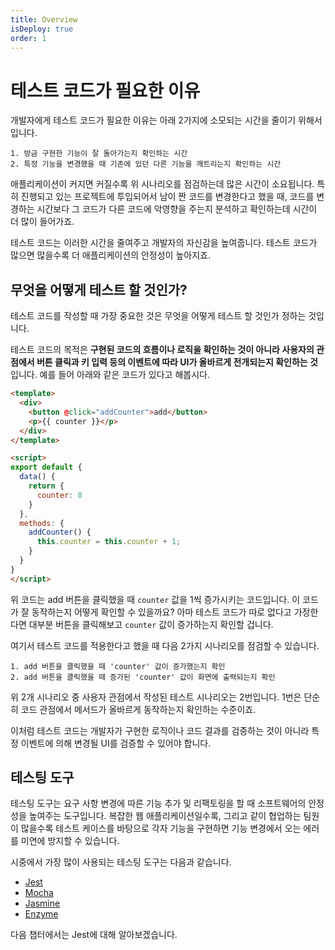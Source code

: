 ```yaml
---
title: Overview
isDeploy: true
order: 1
---
```


# 테스트 코드가 필요한 이유

개발자에게 테스트 코드가 필요한 이유는 아래 2가지에 소모되는 시간을 줄이기 위해서입니다.

    1. 방금 구현한 기능이 잘 돌아가는지 확인하는 시간
    2. 특정 기능을 변경했을 때 기존에 있던 다른 기능을 깨트리는지 확인하는 시간

애플리케이션이 커지면 커질수록 위 시나리오를 점검하는데 많은 시간이 소요됩니다. 특히 진행되고 있는 프로젝트에 투입되어서 남이 짠 코드를 변경한다고 했을 때, 코드를 변경하는 시간보다 그 코드가 다른 코드에 악영향을 주는지 분석하고 확인하는데 시간이 더 많이 들어가죠.

테스트 코드는 이러한 시간을 줄여주고 개발자의 자신감을 높여줍니다. 테스트 코드가 많으면 많을수록 더 애플리케이션의 안정성이 높아지죠.

## 무엇을 어떻게 테스트 할 것인가?

테스트 코드를 작성할 때 가장 중요한 것은 무엇을 어떻게 테스트 할 것인가 정하는 것입니다.

테스트 코드의 목적은 **구현된 코드의 흐름이나 로직을 확인하는 것이 아니라 사용자의 관점에서 버튼 클릭과 키 입력 등의 이벤트에 따라 UI가 올바르게 전개되는지 확인하는 것**입니다. 예를 들어 아래와 같은 코드가 있다고 해봅시다.

```html
<template>
  <div>
    <button @click="addCounter">add</button>
    <p>{{ counter }}</p>
  </div>
</template>

<script>
export default {
  data() {
    return {
      counter: 0
    }
  },
  methods: {
    addCounter() {
      this.counter = this.counter + 1;
    }
  }
}
</script>
```

위 코드는 add 버튼을 클릭했을 때 `counter` 값을 1씩 증가시키는 코드입니다. 이 코드가 잘 동작하는지 어떻게 확인할 수 있을까요? 아마 테스트 코드가 따로 없다고 가정한다면 대부분 버튼을 클릭해보고 `counter` 값이 증가하는지 확인할 겁니다.

여기서 테스트 코드를 적용한다고 했을 때 다음 2가지 시나리오를 점검할 수 있습니다.

    1. add 버튼을 클릭했을 때 'counter' 값이 증가했는지 확인
    2. add 버튼을 클릭했을 때 증가된 'counter' 값이 화면에 출력되는지 확인

위 2개 시나리오 중 사용자 관점에서 작성된 테스트 시나리오는 2번입니다. 1번은 단순히 코드 관점에서 메서드가 올바르게 동작하는지 확인하는 수준이죠.

이처럼 테스트 코드는 개발자가 구현한 로직이나 코드 결과를 검증하는 것이 아니라 특정 이벤트에 의해 변경될 UI를 검증할 수 있어야 합니다.

## 테스팅 도구

테스팅 도구는 요구 사항 변경에 따른 기능 추가 및 리팩토링을 할 때 소프트웨어의 안정성을 높여주는 도구입니다. 복잡한 웹 애플리케이션일수록, 그리고 같이 협업하는 팀원이 많을수록 테스트 케이스를 바탕으로 각자 기능을 구현하면 기능 변경에서 오는 에러를 미연에 방지할 수 있습니다.

시중에서 가장 많이 사용되는 테스팅 도구는 다음과 같습니다.

- [Jest](https://jestjs.io/)
- [Mocha](https://mochajs.org/)
- [Jasmine](https://jasmine.github.io/)
- [Enzyme](https://github.com/airbnb/enzyme)

다음 챕터에서는 Jest에 대해 알아보겠습니다.
